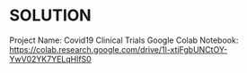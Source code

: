 # SOLUTION
Project Name: Covid19 Clinical Trials
Google Colab Notebook: https://colab.research.google.com/drive/1l-xtjFgbUNCtOY-YwV02YK7YELqHlfS0
